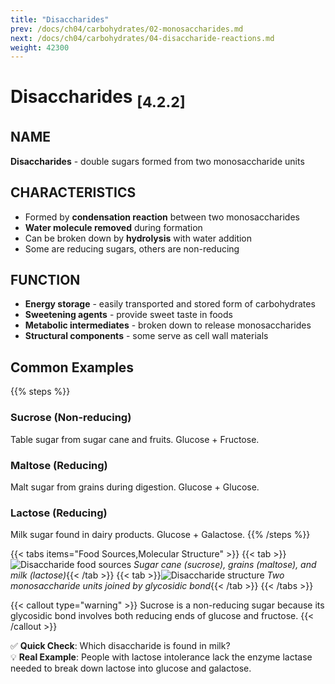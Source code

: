 ```yaml
---
title: "Disaccharides"
prev: /docs/ch04/carbohydrates/02-monosaccharides.md
next: /docs/ch04/carbohydrates/04-disaccharide-reactions.md
weight: 42300
---
```


# Disaccharides <sub>[4.2.2]</sub>

## NAME
**Disaccharides** - double sugars formed from two monosaccharide units

## CHARACTERISTICS
- Formed by **condensation reaction** between two monosaccharides
- **Water molecule removed** during formation
- Can be broken down by **hydrolysis** with water addition
- Some are reducing sugars, others are non-reducing

## FUNCTION
- **Energy storage** - easily transported and stored form of carbohydrates
- **Sweetening agents** - provide sweet taste in foods
- **Metabolic intermediates** - broken down to release monosaccharides
- **Structural components** - some serve as cell wall materials

## Common Examples
{{% steps %}}
### Sucrose (Non-reducing)
Table sugar from sugar cane and fruits. Glucose + Fructose.

### Maltose (Reducing)
Malt sugar from grains during digestion. Glucose + Glucose.

### Lactose (Reducing)  
Milk sugar found in dairy products. Glucose + Galactose.
{{% /steps %}}

{{< tabs items="Food Sources,Molecular Structure" >}}
  {{< tab >}}![Disaccharide food sources](/ch04/disaccharide-sources.png)
  *Sugar cane (sucrose), grains (maltose), and milk (lactose)*{{< /tab >}}
  {{< tab >}}![Disaccharide structure](/ch04/disaccharide-structure.png) 
  *Two monosaccharide units joined by glycosidic bond*{{< /tab >}}
{{< /tabs >}}

{{< callout type="warning" >}}
Sucrose is a non-reducing sugar because its glycosidic bond involves both reducing ends of glucose and fructose.
{{< /callout >}}

✅ **Quick Check**: Which disaccharide is found in milk?  
💡 **Real Example**: People with lactose intolerance lack the enzyme lactase needed to break down lactose into glucose and galactose.